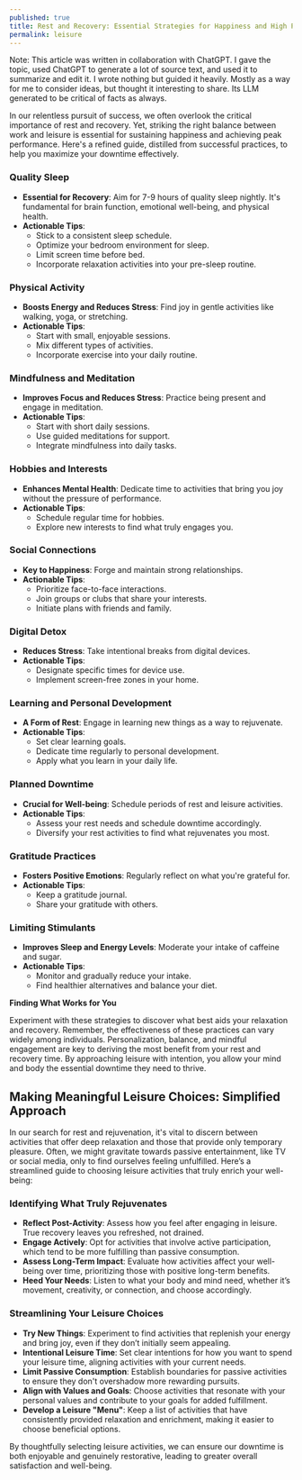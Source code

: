 ```yaml
---
published: true
title: Rest and Recovery: Essential Strategies for Happiness and High Performance (LLM assisted)
permalink: leisure
---
```

Note: This article was written in collaboration with ChatGPT. I gave the topic, used ChatGPT to generate a lot of source text, and used it to summarize and edit it. I wrote nothing but guided it heavily. Mostly as a way for me to consider ideas, but thought it interesting to share. Its LLM generated to be critical of facts as always.

In our relentless pursuit of success, we often overlook the critical importance of rest and recovery. Yet, striking the right balance between work and leisure is essential for sustaining happiness and achieving peak performance. Here's a refined guide, distilled from successful practices, to help you maximize your downtime effectively.

### Quality Sleep
- **Essential for Recovery**: Aim for 7-9 hours of quality sleep nightly. It's fundamental for brain function, emotional well-being, and physical health.
- **Actionable Tips**:
  - Stick to a consistent sleep schedule.
  - Optimize your bedroom environment for sleep.
  - Limit screen time before bed.
  - Incorporate relaxation activities into your pre-sleep routine.

### Physical Activity
- **Boosts Energy and Reduces Stress**: Find joy in gentle activities like walking, yoga, or stretching.
- **Actionable Tips**:
  - Start with small, enjoyable sessions.
  - Mix different types of activities.
  - Incorporate exercise into your daily routine.

### Mindfulness and Meditation
- **Improves Focus and Reduces Stress**: Practice being present and engage in meditation.
- **Actionable Tips**:
  - Start with short daily sessions.
  - Use guided meditations for support.
  - Integrate mindfulness into daily tasks.

### Hobbies and Interests
- **Enhances Mental Health**: Dedicate time to activities that bring you joy without the pressure of performance.
- **Actionable Tips**:
  - Schedule regular time for hobbies.
  - Explore new interests to find what truly engages you.

### Social Connections
- **Key to Happiness**: Forge and maintain strong relationships.
- **Actionable Tips**:
  - Prioritize face-to-face interactions.
  - Join groups or clubs that share your interests.
  - Initiate plans with friends and family.

### Digital Detox
- **Reduces Stress**: Take intentional breaks from digital devices.
- **Actionable Tips**:
  - Designate specific times for device use.
  - Implement screen-free zones in your home.

### Learning and Personal Development
- **A Form of Rest**: Engage in learning new things as a way to rejuvenate.
- **Actionable Tips**:
  - Set clear learning goals.
  - Dedicate time regularly to personal development.
  - Apply what you learn in your daily life.

### Planned Downtime
- **Crucial for Well-being**: Schedule periods of rest and leisure activities.
- **Actionable Tips**:
  - Assess your rest needs and schedule downtime accordingly.
  - Diversify your rest activities to find what rejuvenates you most.

### Gratitude Practices
- **Fosters Positive Emotions**: Regularly reflect on what you're grateful for.
- **Actionable Tips**:
  - Keep a gratitude journal.
  - Share your gratitude with others.

### Limiting Stimulants
- **Improves Sleep and Energy Levels**: Moderate your intake of caffeine and sugar.
- **Actionable Tips**:
  - Monitor and gradually reduce your intake.
  - Find healthier alternatives and balance your diet.

**Finding What Works for You**

Experiment with these strategies to discover what best aids your relaxation and recovery. Remember, the effectiveness of these practices can vary widely among individuals. Personalization, balance, and mindful engagement are key to deriving the most benefit from your rest and recovery time. By approaching leisure with intention, you allow your mind and body the essential downtime they need to thrive.

## Making Meaningful Leisure Choices: Simplified Approach

In our search for rest and rejuvenation, it's vital to discern between activities that offer deep relaxation and those that provide only temporary pleasure. Often, we might gravitate towards passive entertainment, like TV or social media, only to find ourselves feeling unfulfilled. Here’s a streamlined guide to choosing leisure activities that truly enrich your well-being:

### Identifying What Truly Rejuvenates

- **Reflect Post-Activity**: Assess how you feel after engaging in leisure. True recovery leaves you refreshed, not drained.
- **Engage Actively**: Opt for activities that involve active participation, which tend to be more fulfilling than passive consumption.
- **Assess Long-Term Impact**: Evaluate how activities affect your well-being over time, prioritizing those with positive long-term benefits.
- **Heed Your Needs**: Listen to what your body and mind need, whether it’s movement, creativity, or connection, and choose accordingly.

### Streamlining Your Leisure Choices

- **Try New Things**: Experiment to find activities that replenish your energy and bring joy, even if they don’t initially seem appealing.
- **Intentional Leisure Time**: Set clear intentions for how you want to spend your leisure time, aligning activities with your current needs.
- **Limit Passive Consumption**: Establish boundaries for passive activities to ensure they don't overshadow more rewarding pursuits.
- **Align with Values and Goals**: Choose activities that resonate with your personal values and contribute to your goals for added fulfillment.
- **Develop a Leisure "Menu"**: Keep a list of activities that have consistently provided relaxation and enrichment, making it easier to choose beneficial options.

By thoughtfully selecting leisure activities, we can ensure our downtime is both enjoyable and genuinely restorative, leading to greater overall satisfaction and well-being.